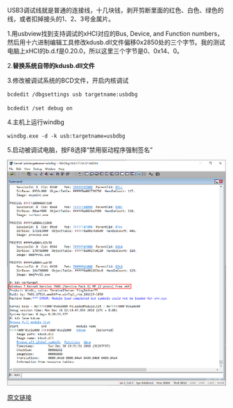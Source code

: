 USB3调试线就是普通的连接线，十几块钱，剥开剪断里面的红色、白色、绿色的线，或者扣掉接头的1、2、3号金属片。

1.用usbview找到支持调试的xHCI对应的Bus, Device, and Function numbers，然后用十六进制编辑工具修改kdusb.dll文件偏移0x2850处的三个字节。我的测试电脑上xHCI的b.d.f是0.20.0，所以这里三个字节是0、0x14、0。

2.**替换系统自带的kdusb.dll文件**

3.修改被调试系统的BCD文件，开启内核调试
```
bcdedit /dbgsettings usb targetname:usbdbg

bcdedit /set debug on
```

4.主机上运行windbg
```
windbg.exe -d -k usb:targetname=usbdbg
```

5.启动被调试电脑，按F8选择“禁用驱动程序强制签名”

![image](./images/5712_4TBMWN5T83GFATE.png)


[原文链接](https://bbs.pediy.com/thread-248836.htm)
